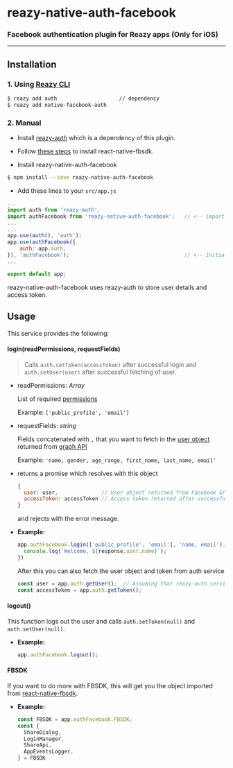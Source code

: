 # reazy-native-auth-facebook
### Facebook authentication plugin for Reazy apps (Only for iOS)

---

## Installation

### 1. Using [Reazy CLI](https://www.npmjs.com/package/reazy-cli)

  ```sh
  $ reazy add auth                    // dependency
  $ reazy add native-facebook-auth
  ```

### 2. Manual

  - Install [reazy-auth](https://github.com/GeekyAnts/reazy-auth) which is a dependency of this plugin.

  - Follow [these steps](https://github.com/facebook/react-native-fbsdk) to install react-native-fbsdk.

  - Install reazy-native-auth-facebook
  ```sh
  $ npm install --save reazy-native-auth-facebook
  ```

  - Add these lines to your `src/app.js`
  ```js
  ...
  import auth from 'reazy-auth';
  import authFacebook from 'reazy-native-auth-facebook';   // <-- import the service
  ...
  ...
  app.use(auth(), 'auth');
  app.use(authFacebook({
      auth: app.auth,
  }), 'authFacebook');                                     // <-- Initialize the service
  ...

  export default app;
  ```

  reazy-native-auth-facebook uses reazy-auth to store user details and access token.

## Usage

This service provides the following:

#### login(readPermissions, requestFields)

> Calls `auth.setToken(accessToken)` after successful login and  `auth.setUser(user)` after successful fetching of user.

- readPermissions: *Array<string>*

  List of required [permissions](https://developers.facebook.com/docs/facebook-login/permissions/)

  Example: `['public_profile', 'email']`

- requestFields: *string*

  Fields concatenated with `,` that you want to fetch in the [user object](https://developers.facebook.com/docs/graph-api/reference/user) returned from [graph API](https://developers.facebook.com/docs/graph-api)

  Example: `'name, gender, age_range, first_name, last_name, email'`

- returns a promise which resolves with this object
  ```js
  {
    user: user,              // User object returned from Facebook Graph API
    accessToken: accessToken // Access token returned after successful login
  }
  ```
  and rejects with the error message.

- **Example:**
  ```js
  app.authFacebook.login(['public_profile', 'email'], 'name, email').then((response) => {
    console.log(`Welcome, ${response.user.name}`);
  })
  ```

  After this you can also fetch the user object and token from auth service
  ```js
  const user = app.auth.getUser();  // Assuming that reazy-auth service is registered with name 'auth'
  const accessToken = app.auth.getToken();
  ```

#### logout()

This function logs out the user and calls `auth.setToken(null)` and  `auth.setUser(null)`.

- **Example:**
  ```js
  app.authFacebook.logout();
  ```

#### FBSDK

If you want to do more with FBSDK, this will get you the object imported from [react-native-fbsdk](https://github.com/facebook/react-native-fbsdk).
- **Example:**
  ```js
  const FBSDK = app.authFacebook.FBSDK;
  const {
    ShareDialog,
    LoginManager,
    ShareApi,
    AppEventsLogger,
  } = FBSDK
  ```
